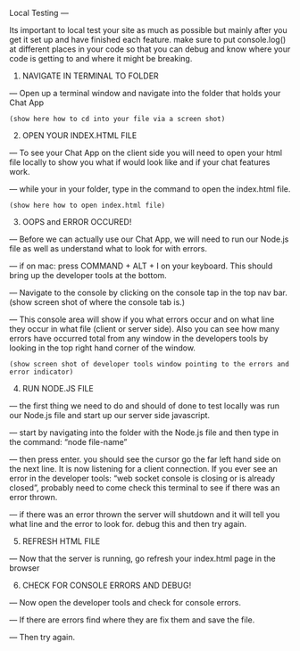 Local Testing —

Its important to local test your site as much as possible but mainly after you get it set up and have finished each feature. make sure to put console.log() at different places in your code so that you can debug and know where your code is getting to and where it might be breaking.

1. NAVIGATE IN TERMINAL TO FOLDER

— Open up a terminal window and navigate into the folder that holds your Chat App

    (show here how to cd into your file via a screen shot)

2. OPEN YOUR INDEX.HTML FILE

— To see your Chat App on the client side you will need to open your html file locally to show you what if would look like and if your chat features work.

— while your in your folder, type in the command to open the index.html file.

    (show here how to open index.html file)

3. OOPS and ERROR OCCURED!

— Before we can actually use our Chat App, we will need to run our Node.js file as well as understand what to look for with errors.

— if on mac: press COMMAND + ALT + I on your keyboard. This should bring up the developer tools at the bottom.

— Navigate to the console by clicking on the console tap in the top nav bar.
    (show screen shot of where the console tab is.)

— This console area will show if you what errors occur and on what line they occur in what file (client or server side). Also you can see how many errors have occurred total from any window in the developers tools by looking in the top right hand corner of the window.

    (show screen shot of developer tools window pointing to the errors and error indicator)

4. RUN NODE.JS FILE

— the first thing we need to do and should of done to test locally was run our Node.js file and start up our server side javascript.

— start by navigating into the folder with the Node.js file and then type in the command:
    “node file-name”

— then press enter. you should see the cursor go the far left hand side on the next line. It is now listening for a client connection. If you ever see an error in the developer tools: “web socket console is closing or is already closed”, probably need to come check this terminal to see if there was an error thrown.

— if there was an error thrown the server will shutdown and it will tell you what line and the error to look for. debug this and then try again.

5. REFRESH HTML FILE

— Now that the server is running, go refresh your index.html page in the browser

6. CHECK FOR CONSOLE ERRORS AND DEBUG!

— Now open the developer tools and check for console errors.

— If there are errors find where they are fix them and save the file.

— Then try again.
